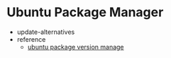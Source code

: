 # Ubuntu Package Manager

- update-alternatives
- reference 
    - [ubuntu package version manage](https://memories.tistory.com/59)  

    